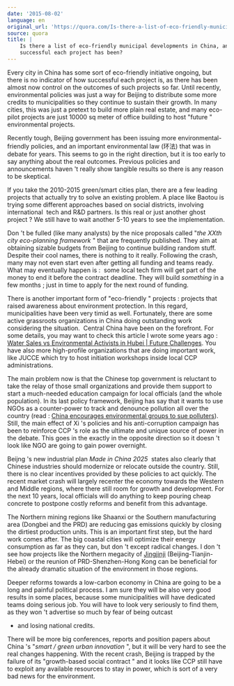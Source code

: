 ```yaml
---
date: '2015-08-02'
language: en
original_url: 'https://quora.com/Is-there-a-list-of-eco-friendly-municipal-developments-in-China-and-how-successful-each-project-has-been/answer/Clément-Renaud'
source: quora
title: |
    Is there a list of eco-friendly municipal developments in China, and how
    successful each project has been?
---
```


Every city in China has some sort of eco-friendly initiative ongoing,
but there is no indicator of how successful each project is, as there
has been almost now control on the outcomes of such projects so far.
Until recently, environmental policies was just a way for Beijing to
distribute some more credits to municipalities so they continue to
sustain their growth. In many cities, this was just a pretext to build
more plain real estate, and many eco-pilot projects are just 10000 sq
meter of office building to host  "future " environmental projects. 
 
Recently tough, Beijing government has been issuing more
environmental-friendly policies, and an important environmental law
(环法) that was in debate for years. This seems to go in the right
direction, but it is too early to say anything about the real outcomes.
Previous policies and announcements haven 't really show tangible
results so there is any reason to be skeptical. 
 
If you take the 2010-2015 green/smart cities plan, there are a few
leading projects that actually try to solve an existing problem. A place
like Baotou is trying some different approaches based on social
districts, involving international  tech and R&D partners. Is this real
or just another ghost project ? We still have to wait another 5-10 years
to see the implementation. 
 
Don 't be fulled (like many analysts) by the nice proposals called
 "*the XXth city eco-planning framework* " that are frequently
published. They aim at obtaining sizable budgets from Beijing to
continue building random stuff. Despite their cool names, there is
nothing to it really. Following the crash, many may not even start even
after getting all funding and teams ready. What may eventually happen is
:  some local tech firm will get part of the money to end it before the
contract deadline. They will build *something* in a few months ; just in
time to apply for the next round of funding. 
 
There is another important form of  "eco-friendly " projects : projects
that raised awareness about environment protection. In this regard,
municipalities have been very timid as well. Fortunately, there are some
active grassroots organizations in China doing outstanding work
considering the situation.  Central China have been on the forefront.
For some details, you may want to check this article I wrote some years
ago : [Water Sales vs Environmental Activists in Hubei  | Future
Challenges](https://futurechallenges.org/local/water-sales-vs-environmental-activists-in-hubei/).
You have also more high-profile organizations that are doing important
work, like JUCCE which try to host initiation workshops inside local CCP
administrations. 
 
The main problem now is that the Chinese top government is reluctant to
take the relay of those small organizations and provide them support to
start a much-needed education campaign for local officials (and the
whole population). In its last policy framework, Beijing has say that it
wants to use NGOs as a counter-power to track and denounce pollution all
over the country (read : [China encourages environmental groups to sue
polluters](http://www.theguardian.com/environment/2015/jan/07/china-encourages-environmental-groups-to-sue-polluters)).
Still, the main effect of Xi 's policies and his anti-corruption
campaign has been to reinforce CCP 's role as the ultimate and unique
source of power in the debate. This goes in the exactly in the opposite
direction so it doesn 't look like NGO are going to gain power
overnight.  
 
Beijng 's new industrial plan *Made in China 2025*  states also clearly
that Chinese industries should modernize or relocate outside the
country. Still, there is no clear incentives provided by these policies
to act quickly. The recent market crash will largely recenter the
economy towards the Western and Middle regions, where there still room
for growth and development. For the next 10 years, local officials will
do anything to keep pouring cheap concrete to postpone costly reforms
and benefit from this advantage. 
 
The Northern mining regions like Shaanxi or the Southern manufacturing
area (Dongbei and the PRD) are reducing gas emissions quickly by closing
the dirtiest production units. This is an important first step, but the
hard work comes after. The big coastal cities will optimize their energy
consumption as far as they can, but don 't except radical changes. I
don 't see how projects like the Northern megacity of
[Jingjinji](https://en.wikipedia.org/wiki/Jingjinji)
(Beijing-Tianjin-Hebei) or the reunion of PRD-Shenzhen-Hong Kong can be
beneficial for the already dramatic situation of the environment in
those regions. 
 
Deeper reforms towards a low-carbon economy in China are going to be a
long and painful political process. I am sure they will be also very
good results in some places, because some municipalities will have
dedicated teams doing serious job. You will have to look very seriously
to find them, as they won 't advertise so much by fear of being outcast
- and losing national credits. 
 
There will be more big conferences, reports and position papers about 
China 's  "*smart / green urban innovation* ", but it will be very hard
to see the real changes happening. With the recent crash, Beijing is
trapped by the failure of its  "growth-based social contract " and it
looks like CCP still have to exploit any available resources to stay in
power, which is sort of a very bad news for the environment.
